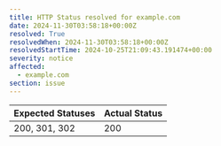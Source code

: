 ```yaml
---
title: HTTP Status resolved for example.com
date: 2024-11-30T03:58:18+00:00Z
resolved: True
resolvedWhen: 2024-11-30T03:58:18+00:00Z
resolvedStartTime: 2024-10-25T21:09:43.191474+00:00
severity: notice
affected:
  - example.com
section: issue
---
```


| Expected Statuses | Actual Status  |
|-------------------|----------------|
| 200, 301, 302 | 200 |
